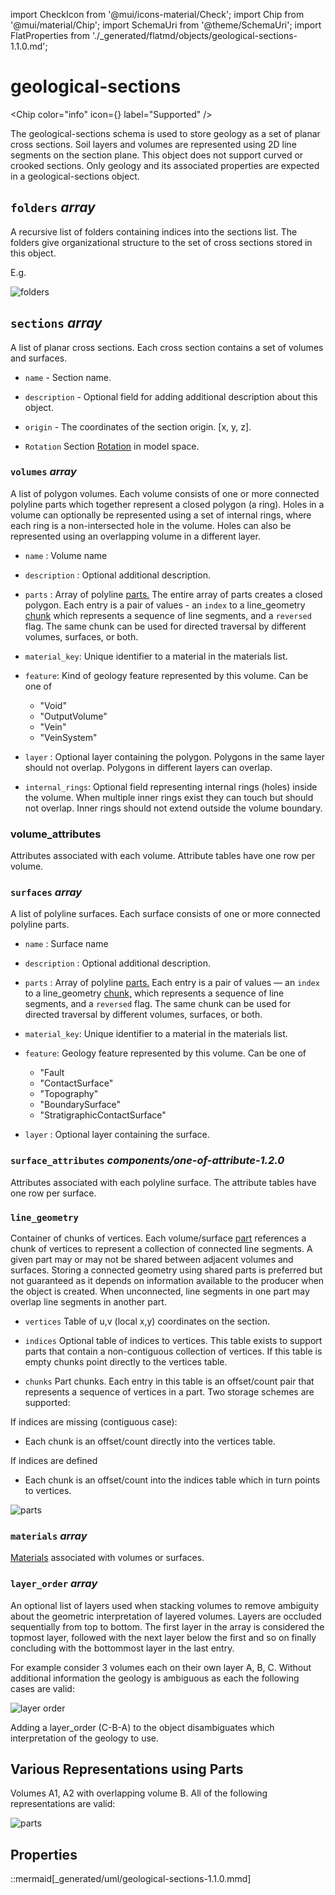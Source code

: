 import CheckIcon from '@mui/icons-material/Check';
import Chip from '@mui/material/Chip';
import SchemaUri from '@theme/SchemaUri';
import FlatProperties from './_generated/flatmd/objects/geological-sections-1.1.0.md';

# geological-sections

<Chip color="info" icon={<CheckIcon />} label="Supported" /><br />
<SchemaUri uri="schema/objects/geological-sections/1.1.0/geological-sections.schema.json" />

The geological-sections schema is used to store geology as a set of planar cross sections. Soil layers and volumes are represented using 2D line segments on the section plane. This object does not support curved or crooked sections. Only geology and its associated properties are expected in a geological-sections object.

## `folders` *array*

A recursive list of folders containing indices into the sections list. The folders give organizational structure to the set of cross sections stored in this object.

E.g.

  ![folders](_img/geological-sections-0.png)


## `sections` *array*

A list of planar cross sections. Each cross section contains a set of volumes and surfaces.

* `name` - Section name.

* `description`  - Optional field for adding additional description about this object.

* `origin` - The coordinates of the section origin. [x, y, z].

* `Rotation` Section [Rotation](components/rotation.md) in model space.

### `volumes` *array*

A list of polygon volumes. Each volume consists of one or more connected polyline parts which together represent a closed polygon (a ring). Holes in a volume can optionally be represented using a set of internal rings, where each ring is a non-intersected hole in the volume. Holes can also be represented using an overlapping volume in a different layer.

* `name` : Volume name

* `description` : Optional additional description.

* `parts` : Array of polyline [parts.](../understanding-schemas/understanding-parts.md) The entire array of parts creates a closed polygon. Each entry is a pair of values - an `index` to a line_geometry [chunk](#line_geometry) which represents a sequence of line segments, and a `reversed` flag. The same chunk can be used for directed traversal by different volumes, surfaces, or both.

* `material_key`: Unique identifier to a material in the materials list. 

* `feature`: Kind of geology feature represented by this volume. Can be one of
  - "Void"
  - "OutputVolume"
  - "Vein"
  - "VeinSystem"

* `layer` : Optional layer containing the polygon. Polygons in the same layer should not overlap. Polygons in different layers can overlap.

* `internal_rings`: Optional field representing internal rings (holes) inside the volume. When multiple inner rings exist they can touch but should not overlap. Inner rings should not extend outside the volume boundary.

### volume_attributes

Attributes associated with each volume. Attribute tables have one row per volume.

### `surfaces` *array*

A list of polyline surfaces. Each surface consists of one or more connected polyline parts. 

* `name` : Surface name

* `description` : Optional additional description.

* `parts` : Array of polyline [parts.](../understanding-schemas/understanding-parts.md) Each entry is a pair of values — an `index` to a line_geometry [chunk,](#line_geometry) which represents a sequence of line segments, and a `reversed` flag. The same chunk can be used for directed traversal by different volumes, surfaces, or both.

* `material_key`: Unique identifier to a material in the materials list. 

* `feature`: Geology feature represented by this volume. Can be one of
  - "Fault
  - "ContactSurface"
  - "Topography"
  - "BoundarySurface"
  - "StratigraphicContactSurface"

* `layer` : Optional layer containing the surface. 

### `surface_attributes` *components/one-of-attribute-1.2.0*

Attributes associated with each polyline surface. The attribute tables have one row per surface.

### `line_geometry`

Container of chunks of vertices. Each volume/surface [part](../understanding-schemas/understanding-parts.md) references a chunk of vertices to represent a collection of connected line segments. A given part may or may not be shared between adjacent volumes and surfaces. Storing a connected geometry using shared parts is preferred but not guaranteed as it depends on information available to the producer when the object is created. When unconnected, line segments in one part may overlap line segments in another part. 

* `vertices` Table of u,v (local x,y) coordinates on the section. 

* `indices` Optional table of indices to vertices. This table exists to support parts that contain a non-contiguous collection of vertices. If this table is empty chunks point directly to the vertices table.

* `chunks` Part chunks. Each entry in this table is an offset/count pair that represents a sequence of vertices in a part. Two storage schemes are supported:

If indices are missing (contiguous case):
- Each chunk is an offset/count directly into the vertices table.

If indices are defined
- Each chunk is an offset/count into the indices table which in turn points to vertices. 

![parts](_img/geological-sections-3.png)

### `materials` *array*

[Materials](components/material) associated with volumes or surfaces. 

### `layer_order` *array*

An optional list of layers used when stacking volumes to remove ambiguity about the geometric interpretation of layered volumes. Layers are occluded sequentially from top to bottom. The first layer in the array is considered the topmost layer, followed with the next layer below the first and so on finally concluding with the bottommost layer in the last entry.

For example consider 3 volumes each on their own layer A, B, C. Without additional information the geology is ambiguous as each the following cases are valid:


![layer order](_img/geological-sections-layer-order.png)


  Adding a layer_order (C-B-A) to the object disambiguates which interpretation of the geology to use.


## Various Representations using Parts

Volumes A1, A2 with overlapping volume B. All of the following representations are valid:

![parts](_img/geological-sections-representations.png)

## Properties

<FlatProperties />

::mermaid[_generated/uml/geological-sections-1.1.0.mmd]

